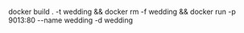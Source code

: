 docker build . -t wedding && docker rm -f wedding && docker run -p 9013:80 --name wedding -d wedding
